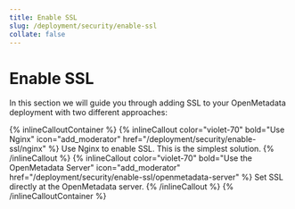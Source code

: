 ```yaml
---
title: Enable SSL
slug: /deployment/security/enable-ssl
collate: false
---
```


# Enable SSL

In this section we will guide you through adding SSL to your OpenMetadata deployment with two different approaches:

{% inlineCalloutContainer %}
  {% inlineCallout
    color="violet-70"
    bold="Use Nginx"
    icon="add_moderator"
    href="/deployment/security/enable-ssl/nginx" %}
    Use Nginx to enable SSL. This is the simplest solution.
  {% /inlineCallout %}
  {% inlineCallout
    color="violet-70"
    bold="Use the OpenMetadata Server"
    icon="add_moderator"
    href="/deployment/security/enable-ssl/openmetadata-server" %}
    Set SSL directly at the OpenMetadata server.
  {% /inlineCallout %}
{% /inlineCalloutContainer %}

